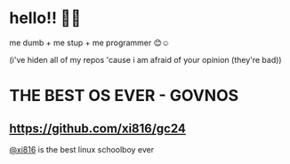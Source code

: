 # hello!! 👋🦶

me dumb + me stup + me programmer 😊☺️

(i've hiden all of my repos 'cause i am afraid of your opinion (they're bad))

# THE BEST OS EVER - GOVNOS

## https://github.com/xi816/gc24 

[@xi816](https://github.com/xi816) is the best linux schoolboy ever
